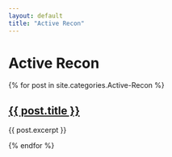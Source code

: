 ```yaml
---
layout: default
title: "Active Recon"
---
```


<h1>Active Recon</h1>
{% for post in site.categories.Active-Recon %}
  <h2><a href="{{ post.url }}">{{ post.title }}</a></h2>
  <p>{{ post.excerpt }}</p>
{% endfor %}
